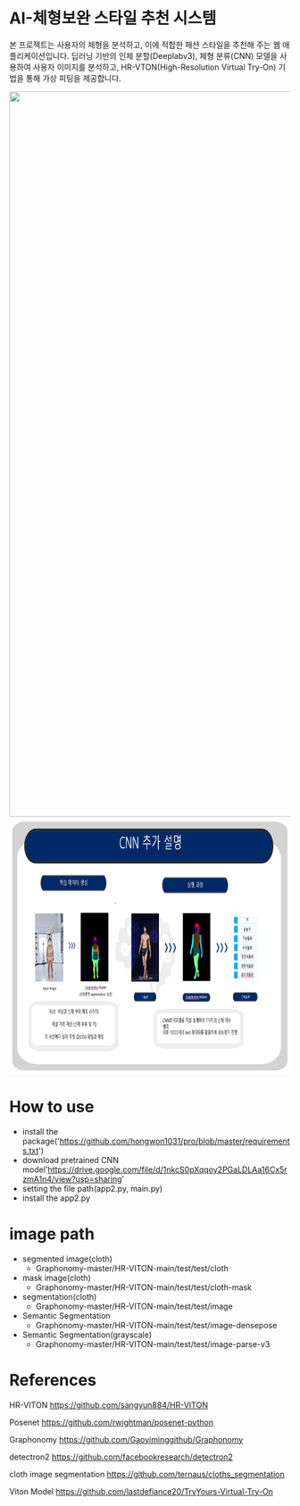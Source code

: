 # AI-체형보완 스타일 추천 시스템
본 프로젝트는 사용자의 체형을 분석하고, 이에 적합한 패션 스타일을 추천해 주는 웹 애플리케이션입니다.
딥러닝 기반의 인체 분할(Deeplabv3), 체형 분류(CNN) 모델을 사용하여 사용자 이미지를 분석하고,
HR-VTON(High-Resolution Virtual Try-On) 기법을 통해 가상 피팅을 제공합니다.




<img src="/포스터.jpg" width="1000" height="1300">
<img src="/부록.png" width="1636" height="458">

# How to use
- install the package('https://github.com/hongwon1031/pro/blob/master/requirements.txt')
- download pretrained CNN model'https://drive.google.com/file/d/1nkcS0pXqqoy2PGaLDLAa16Cx5rzmA1n4/view?usp=sharing'
- setting the file path(app2.py, main.py)
- install the app2.py
# image path
- segmented image(cloth)
  - Graphonomy-master/HR-VITON-main/test/test/cloth
- mask image(cloth)
  - Graphonomy-master/HR-VITON-main/test/test/cloth-mask
- segmentation(cloth)
  - Graphonomy-master/HR-VITON-main/test/test/image
- Semantic Segmentation
  - Graphonomy-master/HR-VITON-main/test/test/image-densepose
- Semantic Segmentation(grayscale)
  - Graphonomy-master/HR-VITON-main/test/test/image-parse-v3	



# References
HR-VITON
https://github.com/sangyun884/HR-VITON

Posenet
https://github.com/rwightman/posenet-python

Graphonomy
https://github.com/Gaoyiminggithub/Graphonomy

detectron2
https://github.com/facebookresearch/detectron2

cloth image segmentation
https://github.com/ternaus/cloths_segmentation

Viton Model
https://github.com/lastdefiance20/TryYours-Virtual-Try-On
